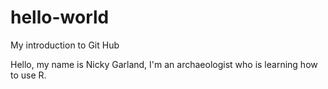 # hello-world
My introduction to Git Hub

Hello, my name is Nicky Garland, I'm an archaeologist who is learning how to use R.
